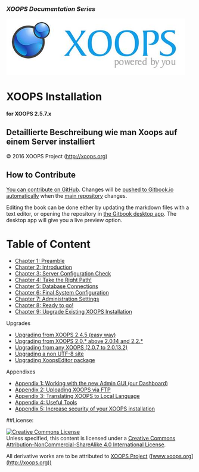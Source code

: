 ### _XOOPS Documentation Series_
![logoXoops.jpg](assets/logoXoops.jpg)

# XOOPS Installation
#### for XOOPS 2.5.7.x
  
## Detaillierte Beschreibung wie man Xoops auf einem Server installiert


  
© 2016 XOOPS Project (http://xoops.org)    


## How to Contribute

[You can contribute on GitHub](https://github.com/XoopsDocs/xoops-installation-guide). Changes will be [pushed to Gitbook.io automatically](https://www.gitbook.com/book/xoops/xoops-installation-guide/activity) when the [main repository](https://github.com/XoopsDocs/xoops-installation-guide) changes.

Editing the book can be done either by updating the markdown files with a text editor, or opening the repository in [the Gitbook desktop app](https://github.com/GitbookIO/editor/blob/master/README.md). The desktop app will give you a live preview option.

# Table of Content

* [Chapter 1: Preamble](book/ch1.md)
* [Chapter 2: Introduction](book/ch2.md)
* [Chapter 3: Server Configuration Check](book/ch3.md)
* [Chapter 4: Take the Right Path!](book/ch4.md)
* [Chapter 5: Database Connections](book/ch5.md)
* [Chapter 6: Final System Configuration](book/ch6.md)
* [Chapter 7: Administration Settings](book/ch7.md)
* [Chapter 8: Ready to go!](book/ch8.md)
* [Chapter 9: Upgrade Existing XOOPS Installation](book/ch9.md)
 
Upgrades	
* [Upgrading from XOOPS 2.4.5 (easy way)](book/upg1.md)
* [Upgrading from XOOPS 2.0.* above 2.0.14 and 2.2.*](book/upg2.md)
* [Upgrading from any XOOPS (2.0.7 to 2.0.13.2)](book/upg3.md)
* [Upgrading a non UTF-8 site](book/upg4.md)
* [Upgrading XoopsEditor package](book/upg5.md)

Appendixes	
* [Appendix 1: Working with the new Admin GUI (our Dashboard)](book/appendix1.md)
* [Appendix 2:  Uploading XOOPS via FTP](book/appendix2.md)
* [Appendix 3: Translating XOOPS to Local Language](book/appendix3.md)
* [Appendix 4: Useful Tools](book/appendix4.md)
* [Appendix 5: Increase security of your XOOPS installation](book/appendix5.md)

##License:

<a rel="license" href="http://creativecommons.org/licenses/by-nc-sa/4.0/"><img alt="Creative Commons License" style="border-width:0" src="https://i.creativecommons.org/l/by-nc-sa/4.0/88x31.png" /></a><br />Unless specified, this content is licensed under a <a rel="license" href="http://creativecommons.org/licenses/by-nc-sa/4.0/">Creative Commons Attribution-NonCommercial-ShareAlike 4.0 International License</a>.

All derivative works are to be attributed to [XOOPS Project](http://xoops.org) ([www.xoops.org](http://xoops.org))
